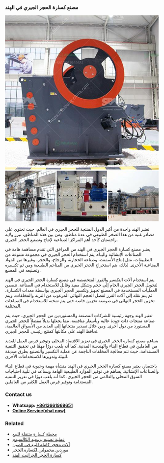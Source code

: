 <h3>مصنع كسارة الحجر الجيري في الهند</h3><img src='1701853663.jpg' alt=''><p>تعتبر الهند واحدة من أكبر الدول المنتجة للحجر الجيري في العالم، حيث تحتوي على مصادر غنية من هذا الصخر الطبيعي في عدة مناطق. ومن بين هذه المناطق، تبرز ولاية راجستان كأحد أهم المراكز الصناعية لإنتاج وتصنيع الحجر الجيري.</p><p>يعتبر مصنع كسارة الحجر الجيري في الهند من المرافق التي تقدم مساهمة هامة في الصناعات الإنشائية والبناء. يتم استخدام الحجر الجيري في مجموعة متنوعة من التطبيقات، مثل إنتاج الأسمنت، وصناعة الحجارة، والزجاج، والحجر، وغيرها من المواد الصناعية الأخرى. لذلك، يتم استخراج الحجر الجيري من المناجم الطبيعية ومن ثم تكسيره وتصنيعه في المصنع.</p><p>يتم استخدام آلات التكسير والفرز المتخصصة في مصنع كسارة الحجر الجيري في الهند لتحويل الحجر الجيري الخام إلى حجم وشكل مفيد وقابل للاستخدام في الصناعة. تتضمن العمليات المستخدمة في المصنع تجهيز وتكسير الحجر الجيري بواسطة معدات الكسارة، ثم يتم نقله إلى آلات الفرز لفصل الحجم النهائي المرغوب من التربة والمخلفات. ويتم تخزين الحجر النهائي في صومعة تخزين خاصة حتى يتم شحنه للاستخدام في الصناعات المختلفة.</p><p>تعتبر الهند وجهة رئيسية للشركات المصنعة والمستوردين من الحجر الجيري، حيث يتم صناعة منتجات ذات جودة عالية وبأسعار منافسة، مما يجعلها بديلاً مفضلاً للحجر الجيري المستورد من دول أخرى. ومن خلال تصدير منتجاتها إلى العديد من الأسواق العالمية، تحافظ الهند على مكانتها كمنتج رئيسي للحجر الجيري.</p><p>يساهم مصنع كسارة الحجر الجيري في تعزيز الاقتصاد المحلي وتوفير فرص العمل للعديد من العاملين في قطاع البناء والهندسة المدنية. كما أنه يلعب دورًا مهمًا في تحقيق التنمية المستدامة، حيث تتم معالجة المخلفات الناجمة عن عملية التكسير والتصنيع بطرق صديقة للبيئة وتدويرها للاستخدامات الأخرى.</p><p>باختصار، يعتبر مصنع كسارة الحجر الجيري في الهند منشأة مهمة وحيوية في قطاع البناء والصناعات الإنشائية. يساهم في توفير الموارد الطبيعية الهامة ويساعد في تلبية احتياجات السوق المحلي والعالمي من الحجر الجيري. كما أنه يلعب دورًا في تعزيز التنمية المستدامة وتوفير فرص العمل للكثير من العاملين.</p><h3>Contact us</h3><ul><li><strong>Whatsapp:&nbsp;<a href="https://wa.me/8613661969651">+8613661969651</a></strong></li><li><a href="https://swt.shibang-china.com/?git&amp;zhl&amp;مصنع كسارة الحجر الجيري في الهند"><strong>Online Service(chat now)</strong></a></li></ul><h3>Related</h3><ul><li><a href='محطة كسارة متنقلة للبيع.md'>محطة كسارة متنقلة للبيع</a></li><li><a href='عملية تصنيع بروميد الكالسيوم.md'>عملية تصنيع بروميد الكالسيوم</a></li><li><a href='آلات محجر كاملة للبيع في الصين.md'>آلات محجر كاملة للبيع في الصين</a></li><li><a href='موردين محمولين لكسارة الحجر.md'>موردين محمولين لكسارة الحجر</a></li><li><a href='كسارة الحجر الجرانيت الهند.md'>كسارة الحجر الجرانيت الهند</a></li></ul>